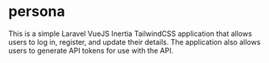 # persona
This is a simple Laravel VueJS Inertia TailwindCSS application that allows users to log in, register, and update their details. The application also allows users to generate API tokens for use with the API.

